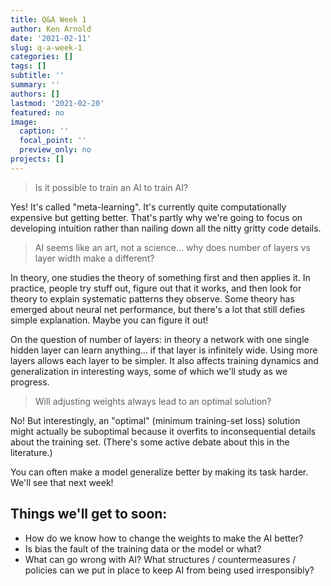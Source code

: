 ```yaml
---
title: Q&A Week 1
author: Ken Arnold
date: '2021-02-11'
slug: q-a-week-1
categories: []
tags: []
subtitle: ''
summary: ''
authors: []
lastmod: '2021-02-20'
featured: no
image:
  caption: ''
  focal_point: ''
  preview_only: no
projects: []
---
```


> Is it possible to train an AI to train AI?

Yes! It's called "meta-learning". It's currently quite computationally expensive but getting better. That's partly why we're going to focus on developing intuition rather than nailing down all the nitty gritty code details.

> AI seems like an art, not a science... why does number of layers vs layer width make a different?

In theory, one studies the theory of something first and then applies it. In practice, people try stuff out, figure out that it works, and then look for theory to explain systematic patterns they observe. Some theory has emerged about neural net performance, but there's a lot that still defies simple explanation. Maybe you can figure it out!

On the question of number of layers: in theory a network with one single hidden layer can learn anything... if that layer is infinitely wide. Using more layers allows each layer to be simpler. It also affects training dynamics and generalization in interesting ways, some of which we'll study as we progress.

> Will adjusting weights always lead to an optimal solution?

No! But interestingly, an "optimal" (minimum training-set loss) solution might actually be suboptimal because it overfits to inconsequential details about the training set. (There's some active debate about this in the literature.)

You can often make a model generalize better by making its task harder. We'll see that next week!

## Things we'll get to soon:

-   How do we know how to change the weights to make the AI better?
-   Is bias the fault of the training data or the model or what?
-   What can go wrong with AI? What structures / countermeasures / policies can we put in place to keep AI from being used irresponsibly?
